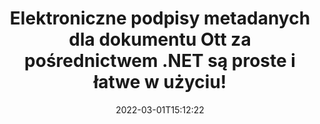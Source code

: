 ---
############################# Static ############################
layout: "auto-gen-signature"
date: 2022-03-01T15:12:22
draft: false
operation: Sign
signaturetype: Metadata
fileformat: Ott
productName: .NET
lang: pl
productCode: net
otherformats: pdf doc docx docm dot dotm dotx odt ott rtf xls xlsx xlsm xlsb csv ods ots xltx xltm ppt pptx pps ppsx odp otp potx potm pptm ppsm png jpg bmp gif tiff svg webp wmf
breadcrumb: Put Metadata signature on Ott for C#

############################# Head ############################
head_title: "Dołącz podpisy elektroniczne metadanych do dokumentów Ott za pośrednictwem C#"
head_description: "Użyj metadanych jako ukrytych podpisów elektronicznych w swoich dokumentach Ott, używając kilku wierszy kodu C#. Użyj interfejsu GroupDocs Document Signature API do elektronicznego podpisywania dokumentów biznesowych i plików za pomocą informacji metadanych."

############################# Header ############################
title: "Elektroniczne podpisy metadanych dla dokumentu Ott za pośrednictwem .NET są proste i łatwe w użyciu!"
description: "Podpisz elektronicznie dokumenty i umowy Ott z ukrytymi wpisami metadanych. Generuj metadane dla plików PDF, dokumentów MS Word, skoroszytów MS Excel, prezentacji MS PowerPoint i różnych formatów obrazów bez problemów i dodatkowego kodowania."
bg_image: "https://cms.admin.containerize.com/templates/aspose/App_Themes/V3/images/bg/header1.png"
bg_overlay: false
button:
    enable: true

############################# SubMenu ############################
submenu:
    enable: true

    left:
        img_alt: "GroupDocs.Signature for .NET"
        image: "https://cms.admin.containerize.com/templates/groupdocs/images/product-logos/90x90-noborder/groupdocs-signature-net.png"
        product: "GroupDocs.Signature"
        platform: ".NET"



############################# About ############################
about:
    enable: true
    title: "Informacje o interfejsie API sygnatur metadanych GroupDocs.Signature for .NET"
    content: |
        [GroupDocs.Signature for .NET](https://products.groupdocs.com/signature/net/) to popularny interfejs API do elektronicznego podpisywania dokumentów. Dostępne są podpisy, takie jak teksty, obrazy, certyfikaty cyfrowe, kody kreskowe, kody QR, pieczątki lub metadane. Podpisy mogą być umieszczane na plikach PDF, dokumentach MS Word, skoroszytach MS Excel, prezentacjach MS PowerPoint, plikach Adobe Photoshop i różnych formatach graficznych. Klienci mogą podpisywać swoje dokumenty i aktualizować, wyszukiwać, weryfikować, usuwać lub przeglądać podpisy elektroniczne, które zostały umieszczone na tych dokumentach. Ponadto zapewniono wiele możliwości dostosowywania podpisów.
    

############################# Steps ############################
steps:
    enable: true
    title_left: "Kroki do podpisania Ott za pomocą Metadata w C#"
    content_left: |
        [GroupDocs.Signature for .NET](https://products.groupdocs.com/signature/net/) umożliwia szybkie i łatwe podpisywanie dokumentów w formacie Ott za pomocą podpisów Metadata.
        
        * Utwórz instancję klasy Signature podając plik Ott do podpisania jako ścieżkę lub strumień pamięci
        * Utwórz wystąpienie klasy SignOptions i ustaw wszystkie wymagane dane.
        * Wywołaj metodę Signature.Sign() przekazującą wyjściowy plik Ott lub strumień pamięci

    title_right: " wymagania systemowe"
    content_right: |
        GroupDocs.Signature for .NET są obsługiwane na wszystkich głównych platformach i systemach operacyjnych. Przed wykonaniem poniższego kodu upewnij się, że masz zainstalowane w systemie następujące wymagania wstępne.

        * Systemy operacyjne: Microsoft Windows, Linux, MacOS
        * Środowiska programistyczne: Microsoft Visual Studio, Xamarin, MonoDevelop
        * Frameworks: .NET Framework, .NET Standard, .NET Core, Mono
        * Pobierz najnowszą wersję GroupDocs.Signature for .NET z [Nuget](https://www.nuget.org/packages/groupdocs.signature)
         
    code: |
        ```csharp    
        
        // Set up input Ott file
        string filePath = "input.ott";
        // Set up output file
        string outputFilePath = "output.ott";

        // Instantiate Signature for input file
        using (var signature = new GroupDocs.Signature.Signature(filePath))
        {
                // instantiate metadata signing options
                var options = new MetadataSignOptions();

                // setup Author property
                WordProcessingMetadataSignature mdSign_Author = new WordProcessingMetadataSignature("Author", "Mr.Scherlock Holmes");// String value
                options.Signatures.Add(mdSign_Author);
                // setup document data
                WordProcessingMetadataSignature mdSign_DocData = new WordProcessingMetadataSignature("CreatedOn", DateTime.Now);// Datetime value
                options.Signatures.Add(mdSign_DocData);
                // setup document id
                WordProcessingMetadataSignature mdSign_DocId = new WordProcessingMetadataSignature("DocumentId", 123456);// Integer value
                options.Signatures.Add(mdSign_DocId);
                
                // sign Ott document
                SignResult result = signature.Sign(outputFilePath, options);
        }

        ```

############################# Demos ############################
demos:
    enable: true
    title: "Podpisywanie dokumentów Ott za pomocą Metadata Demo na żywo"
    content: |
       Podpisz teraz plik Ott różnymi podpisami, odwiedzając witrynę [GroupDocs.Signature App](https://products.groupdocs.app/signature/family). Darmowe demo online czeka na Ciebie.          

############################# More Formats ############################
more_formats:
    enable: true
    title: "Inne obsługiwane podpisy Metadata dla C#"
    content: |
        "Możesz także podpisać Ott innymi typami podpisów. Zobacz poniższą listę."
    format: 
       
       
back_to_top:
    enable: true
---